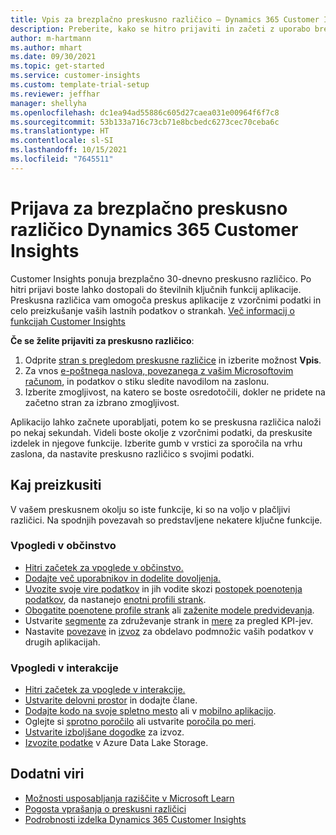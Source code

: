 ```yaml
---
title: Vpis za brezplačno preskusno različico – Dynamics 365 Customer Insights
description: Preberite, kako se hitro prijaviti in začeti z uporabo brezplačne poskusne različice storitve Customer Insights. Raziščite aplikacijo in odkrijte dodatne učne vire.
author: m-hartmann
ms.author: mhart
ms.date: 09/30/2021
ms.topic: get-started
ms.service: customer-insights
ms.custom: template-trial-setup
ms.reviewer: jeffhar
manager: shellyha
ms.openlocfilehash: dc1ea94ad55886c605d27caea031e00964f6f7c8
ms.sourcegitcommit: 53b133a716c73cb71e8bcbedc6273cec70ceba6c
ms.translationtype: HT
ms.contentlocale: sl-SI
ms.lasthandoff: 10/15/2021
ms.locfileid: "7645511"
---
```

# <a name="sign-up-for-a-free-dynamics-365-customer-insights-trial"></a>Prijava za brezplačno preskusno različico Dynamics 365 Customer Insights

Customer Insights ponuja brezplačno 30-dnevno preskusno različico. Po hitri prijavi boste lahko dostopali do številnih ključnih funkcij aplikacije. Preskusna različica vam omogoča preskus aplikacije z vzorčnimi podatki in celo preizkušanje vaših lastnih podatkov o strankah. [Več informacij o funkcijah Customer Insights](overview.md)

**Če se želite prijaviti za preskusno različico**:

1. Odprite [stran s pregledom preskusne različice](https://dynamics.microsoft.com/get-started/?appname=customerinsights) in izberite možnost **Vpis**.
1. Za vnos [e-poštnega naslova, povezanega z vašim Microsoftovim računom](https://support.microsoft.com/windows/what-is-a-microsoft-account-4a7c48e9-ff5a-e9c6-5a5c-1a57d66c3bfa), in podatkov o stiku sledite navodilom na zaslonu.
1. Izberite zmogljivost, na katero se boste osredotočili, dokler ne pridete na začetno stran za izbrano zmogljivost.

Aplikacijo lahko začnete uporabljati, potem ko se preskusna različica naloži po nekaj sekundah. Videli boste okolje z vzorčnimi podatki, da preskusite izdelek in njegove funkcije. Izberite gumb v vrstici za sporočila na vrhu zaslona, da nastavite preskusno različico s svojimi podatki.

## <a name="what-to-try"></a>Kaj preizkusiti

V vašem preskusnem okolju so iste funkcije, ki so na voljo v plačljivi različici. Na spodnjih povezavah so predstavljene nekatere ključne funkcije.

### <a name="audience-insights"></a>Vpogledi v občinstvo

- [Hitri začetek za vpoglede v občinstvo.](audience-insights/get-started.md)
- [Dodajte več uporabnikov in dodelite dovoljenja.](audience-insights/permissions.md)
- [Uvozite svoje vire podatkov](audience-insights/data-sources.md) in jih vodite skozi [postopek poenotenja podatkov](audience-insights/data-unification.md), da nastanejo [enotni profili strank](audience-insights/customer-profiles.md).
- [Obogatite poenotene profile strank](audience-insights/enrichment-hub.md) ali [zaženite modele predvidevanja](audience-insights/predictions-overview.md).
- Ustvarite [segmente](audience-insights/segments.md) za združevanje strank in [mere](audience-insights/measures.md) za pregled KPI-jev.
- Nastavite [povezave](audience-insights/connections.md) in [izvoz](audience-insights/export-destinations.md) za obdelavo podmnožic vaših podatkov v drugih aplikacijah.

### <a name="engagement-insights"></a>Vpogledi v interakcije

- [Hitri začetek za vpoglede v interakcije.](engagement-insights/get-started.md)
- [Ustvarite delovni prostor](engagement-insights/create-workspace.md) in dodajte člane.
- [Dodajte kodo na svoje spletno mesto](engagement-insights/instrument-website.md) ali v [mobilno aplikacijo](engagement-insights/developer-resources.md#capture-events-from-mobile-apps).
- Oglejte si [sprotno poročilo](engagement-insights/view-reports.md) ali ustvarite [poročila po meri](engagement-insights/custom-reports.md).
- [Ustvarite izboljšane dogodke](engagement-insights/refined-events.md) za izvoz.
- [Izvozite podatke](engagement-insights/export-events.md) v Azure Data Lake Storage.

## <a name="additional-resources"></a>Dodatni viri

- [Možnosti usposabljanja raziščite v Microsoft Learn](/learn/browse/?filter-products=dynamics-dynamics-cust-insights)
- [Pogosta vprašanja o preskusni različici](trial-faq.md)
- [Podrobnosti izdelka Dynamics 365 Customer Insights](https://dynamics.microsoft.com/ai/customer-insights/)
